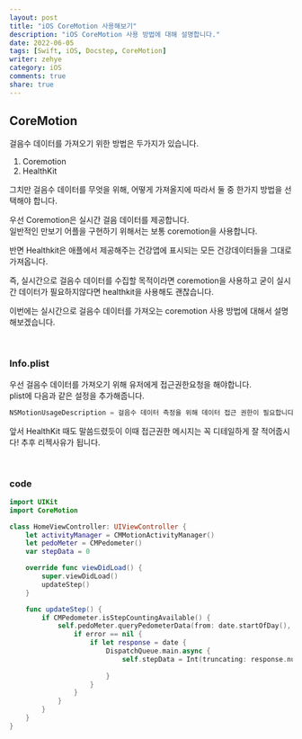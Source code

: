 ```yaml
---
layout: post
title: "iOS CoreMotion 사용해보기"
description: "iOS CoreMotion 사용 방법에 대해 설명합니다."
date: 2022-06-05
tags: [Swift, iOS, Docstep, CoreMotion]
writer: zehye
category: iOS
comments: true
share: true
---
```



## CoreMotion

걸음수 데이터를 가져오기 위한 방법은 두가지가 있습니다.

1. Coremotion
2. HealthKit

그치만 걸음수 데이터를 무엇을 위해, 어떻게 가져올지에 따라서 둘 중 한가지 방법을 선택해야 합니다. 

우선 Coremotion은 실시간 걸음 데이터를 제공합니다. <br>
일반적인 만보기 어플을 구현하기 위해서는 보통 coremotion을 사용합니다.

반면 Healthkit은 애플에서 제공해주는 건강앱에 표시되는 모든 건강데이터들을 그대로 가져옵니다.

즉, 실시간으로 걸음수 데이터를 수집할 목적이라면 coremotion을 사용하고 굳이 실시간 데이터가 필요하지않다면 healthkit을 사용해도 괜찮습니다. 

이번에는 실시간으로 걸음수 데이터를 가져오는 coremotion 사용 방법에 대해서 설명해보겠습니다.


<br/>



### Info.plist

우선 걸음수 데이터를 가져오기 위해 유저에게 접근권한요청을 해야합니다.<br>
plist에 다음과 같은 설정을 추가해줍니다.

```swift
NSMotionUsageDescription = 걸음수 데이터 측정을 위해 데이터 접근 권한이 필요합니다.
```

앞서 HealthKit 때도 말씀드렸듯이 이때 접근권한 메시지는 꼭 디테일하게 잘 적어줍시다! 추후 리젝사유가 됩니다.


<br/>



### code

```swift 
import UIKit
import CoreMotion

class HomeViewController: UIViewController {
    let activityManager = CMMotionActivityManager()
    let pedoMeter = CMPedometer()
    var stepData = 0

    override func viewDidLoad() {
        super.viewDidLoad()
        updateStep()
    }

    func updateStep() {
        if CMPedometer.isStepCountingAvailable() {
            self.pedoMeter.queryPedometerData(from: date.startOfDay(), to: date.endOfDay()) { (date, error) in
                if error == nil {
                    if let response = date {
                        DispatchQueue.main.async {
                            self.stepData = Int(truncating: response.numberOfSteps)
                            
                        }
                    }
                }
            }
        }
    }
}
```